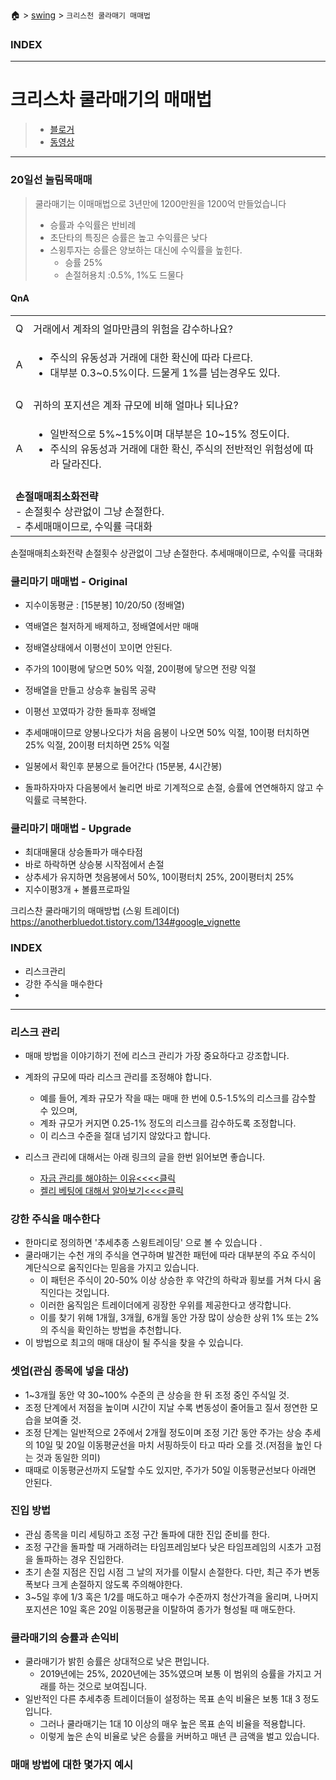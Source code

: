 🏠 > [swing](./) > `크리스천 쿨라매기 매매법`

### INDEX




---
# 크리스차 쿨라매기의 매매법
> - [블로거](https://anotherbluedot.tistory.com/134#google_vignette)
> - [동영상](https://www.youtube.com/watch?v=O3ko6PGh64A)


---

### 20일선 눌림목매매
> 쿨라매기는 이매매법으로 3년만에 1200만원을 1200억 만들었습니다
> - 승률과 수익률은 반비례
> - 초단타의 특징은 승률은 높고 수익률은 낮다
> - 스윙투자는 승률은 양보하는 대신에 수익률을 높힌다. 
>   - 승률 25%
>   - 손절허용치 :0.5%, 1%도 드물다


#### QnA


<table width="100%">
  <tr>
    <td width="30px"></td>
    <td width="99%"></td>
  </tr>
  <tr>
    <td align="center">Q</td>
    <td align="left">거래에서 계좌의 얼마만큼의 위험을 감수하나요?</td>
  </tr>
  <tr>
    <td align="center">A</td>
    <td align="left">
      <ul>
        <li> 주식의 유동성과 거래에 대한 확신에 따라 다르다. </li> 
        <li> 대부분 0.3~0.5%이다. 드물게 1%를 넘는경우도 있다. </li>
      </ul>
    </td>
  </tr>
  <tr>
    <td colspan="2"></td>
  </tr>
  <tr>
    <td align="center">Q</td>
    <td align="left">귀하의 포지션은 계좌 규모에 비해 얼마나 되나요?</td>
  </tr>
  <tr>
    <td align="center">A</td>
    <td align="left">
      <ul> 
        <li> 일반적으로 5%~15%이며 대부분은 10~15% 정도이다. 
        <li> 주식의 유동성과 거래에 대한 확신, 주식의 전반적인 위험성에 따라 달라진다.
      </ul> 
    </td>
  </tr>
  <tr>
    <td colspan="2"></td>
  </tr>
  <tr>
    <td colspan="2">
      <b>손절매매최소화전략 </b>
        <br/> - 손절횟수 상관없이 그냥 손절한다.
        <br/> - 추세매매이므로, 수익률 극대화
    </td>
  </tr>
</table>


손절매매최소화전략
손절횟수 상관없이 그냥 손절한다.
추세매매이므로, 수익률 극대화


### 쿨리마기 매매법 - Original
- 지수이동평균 : [15분봉] 10/20/50 (정배열)
- 역배열은 철저하게 배제하고, 정배열에서만 매매
- 정배열상태에서 이평선이 꼬이면 안된다. 
- 주가의 10이평에 닿으면 50% 익절, 20이평에 닿으면 전량 익절

- 정배열을 만들고 상승후 눌림목 공략
- 이평선 꼬였따가 강한 돌파후 정배열 
- 추세매매이므로 양봉나오다가 처음 음봉이 나오면 50% 익절, 10이평 터치하면 25% 익절, 20이평 터치하면 25% 익절

- 일봉에서 확인후 분봉으로 들어간다 (15분봉, 4시간봉)
- 돌파하자마자 다음봉에서 눌리면 바로 기계적으로 손절, 승률에 연연해하지 않고 수익률로 극복한다. 


### 쿨리마기 매매법 - Upgrade
- 최대매물대 상승돌파가 매수타점
- 바로 하락하면 상승봉 시작점에서 손절
- 상추세가 유지하면 첫음봉에서 50%, 10이평터치 25%, 20이평터치 25% 
- 지수이평3개 + 볼륨프로파일





크리스찬 쿨라매기의 매매방법 (스윙 트레이더)
https://anotherbluedot.tistory.com/134#google_vignette

### INDEX
  - 리스크관리
  - 강한 주식을 매수한다
  - 

---
### 리스크 관리
- 매매 방법을 이야기하기 전에 리스크 관리가 가장 중요하다고 강조합니다. 
- 계좌의 규모에 따라 리스크 관리를 조정해야 합니다. 
  - 예를 들어, 계좌 규모가 작을 때는 매매 한 번에 0.5-1.5%의 리스크를 감수할 수 있으며, 
  - 계좌 규모가 커지면 0.25-1% 정도의 리스크를 감수하도록 조정합니다. 
  - 이 리스크 수준을 절대 넘기지 않았다고 합니다.

- 리스크 관리에 대해서는 아래 링크의 글을 한번 읽어보면 좋습니다.
  - [자금 관리를 해야하는 이유<<<<클릭](https://anotherbluedot.tistory.com/37)
  - [켈리 베팅에 대해서 알아보기<<<<클릭](https://anotherbluedot.tistory.com/38)

### 강한 주식을 매수한다
- 한마디로 정의하면 '추세추종 스윙트레이딩' 으로 볼 수 있습니다 .
- 쿨라매기는 수천 개의 주식을 연구하며 발견한 패턴에 따라 대부분의 주요 주식이 계단식으로 움직인다는 믿음을 가지고 있습니다. 
  - 이 패턴은 주식이 20-50% 이상 상승한 후 약간의 하락과 횡보를 거쳐 다시 움직인다는 것입니다. 
  - 이러한 움직임은 트레이더에게 굉장한 우위를 제공한다고 생각합니다. 
  - 이를 찾기 위해 1개월, 3개월, 6개월 동안 가장 많이 상승한 상위 1% 또는 2%의 주식을 확인하는 방법을 추천합니다. 
- 이 방법으로 최고의 매매 대상이 될 주식을 찾을 수 있습니다.


### 셋업(관심 종목에 넣을 대상)
- 1~3개월 동안 약 30~100% 수준의 큰 상승을 한 뒤 조정 중인 주식일 것.
- 조정 단계에서 저점을 높이며 시간이 지날 수록 변동성이 줄어들고 질서 정연한 모습을 보여줄 것.
- 조정 단계는 일반적으로 2주에서 2개월 정도이며 조정 기간 동안 주가는 상승 추세의 10일 및 20일 이동평균선을 마치 서핑하듯이 타고 따라 오를 것.(저점을 높인 다는 것과 동일한 의미)
- 때때로 이동평균선까지 도달할 수도 있지만, 주가가 50일 이동평균선보다 아래면 안된다.


### 진입 방법
- 관심 종목을 미리 세팅하고 조정 구간 돌파에 대한 진입 준비를 한다.
- 조정 구간을 돌파할 때 거래하려는 타임프레임보다 낮은 타임프레임의 시초가 고점을 돌파하는 경우 진입한다.
- 초기 손절 지점은 진입 시점 그 날의 저가를 이탈시 손절한다. 다만, 최근 주가 변동폭보다 크게 손절하지 않도록 주의해야한다.
- 3~5일 후에 1/3 혹은 1/2를 매도하고 매수가 수준까지 청산가격을 올리며, 나머지 포지션은 10일 혹은 20일 이동평균을 이탈하여 종가가 형성될 때 매도한다.

### 쿨라매기의 승률과 손익비
- 쿨라매기가 밝힌 승률은 상대적으로 낮은 편입니다. 
  - 2019년에는 25%, 2020년에는 35%였으며 보통 이 범위의 승률을 가지고 거래를 하는 것으로 보여집니다.
- 일반적인 다른 추세추종 트레이더들이 설정하는 목표 손익 비율은 보통 1대 3 정도입니다. 
  - 그러나 쿨라매기는 1대 10 이상의 매우 높은 목표 손익 비율을 적용합니다. 
  - 이렇게 높은 손익 비율로 낮은 승률을 커버하고 매년 큰 금액을 벌고 있습니다.


### 매매 방법에 대한 몇가지 예시



